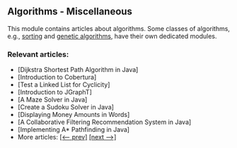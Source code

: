 ## Algorithms - Miscellaneous

This module contains articles about algorithms. Some classes of algorithms, e.g., [sorting](/../algorithms-sorting) and
[genetic algorithms](/../algorithms-genetic), have their own dedicated modules. 

### Relevant articles:

- [Dijkstra Shortest Path Algorithm in Java]
- [Introduction to Cobertura]
- [Test a Linked List for Cyclicity]
- [Introduction to JGraphT]
- [A Maze Solver in Java]
- [Create a Sudoku Solver in Java]
- [Displaying Money Amounts in Words]
- [A Collaborative Filtering Recommendation System in Java]
- [Implementing A* Pathfinding in Java]
- More articles: [[<-- prev]](/algorithms-miscellaneous-1) [[next -->]](/algorithms-miscellaneous-3)

